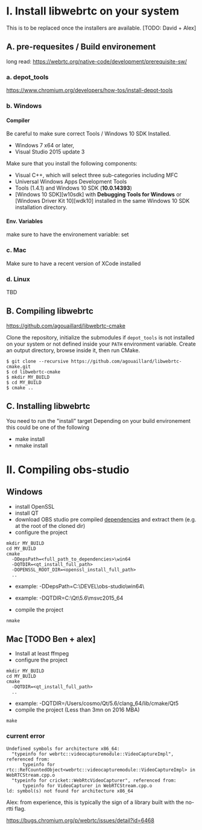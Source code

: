 # I. Install libwebrtc on your system

This is to be replaced once the installers are available. [TODO: David + Alex]

## A. pre-requesites / Build environement

long read: https://webrtc.org/native-code/development/prerequisite-sw/

### a. depot_tools

https://www.chromium.org/developers/how-tos/install-depot-tools

### b. Windows

#### Compiler

Be careful to make sure correct Tools / Windows 10 SDK Installed.

* Windows 7 x64 or later,
* Visual Studio 2015 update 3

Make sure that you install the following components:
  
* Visual C++, which will select three sub-categories including MFC
* Universal Windows Apps Development Tools
* Tools (1.4.1) and Windows 10 SDK (**10.0.14393**)
* [Windows 10 SDK][w10sdk] with **Debugging Tools for Windows** or
  [Windows Driver Kit 10][wdk10] installed in the same Windows 10 SDK
  installation directory.

#### Env. Variables

make sure to have the environement variable: set

### c. Mac

Make sure to have a recent version of XCode installed

### d. Linux

TBD

## B. Compiling libwebrtc

https://github.com/agouaillard/libwebrtc-cmake

Clone the repository, initialize the submodules if `depot_tools` is not
installed on your system or not defined inside your `PATH` environment variable.
Create an output directory, browse inside it, then run CMake.

```
$ git clone --recursive https://github.com/agouaillard/libwebrtc-cmake.git
$ cd libwebrtc-cmake
$ mkdir MY_BUILD
$ cd MY_BUILD
$ cmake ..
```

## C. Installing libwebrtc

You need to run the "install" target
Depending on your build environement this could be one of the following
- make install
- nmake install

# II. Compiling obs-studio

## Windows

- install OpenSSL
- install QT
- download OBS studio pre compiled [dependencies](https://obsproject.com/downloads/dependencies2015.zip) and extract them (e.g. at the root of the cloned dir)
- configure the project

```
mkdir MY_BUILD
cd MY_BUILD
cmake
  -DDepsPath=<full_path_to_dependencies>\win64
  -DQTDIR=<qt_install_full_path>
  -DOPENSSL_ROOT_DIR=<openssl_install_full_path>
  ..
```

  - example: -DDepsPath=C:\DEVEL\obs-studio\win64\
  - example: -DQTDIR=C:\Qt\5.6\msvc2015_64

- compile the project
```
nmake
```

## Mac [TODO Ben + alex]

- Install at least ffmpeg
- configure the project
```
mkdir MY_BUILD
cd MY_BUILD
cmake
  -DQTDIR=<qt_install_full_path>
  ..
```
  - example: -DQTDIR=/Users/cosmo/Qt/5.6/clang_64/lib/cmake/Qt5
- compile the project (Less than 3mn on 2016 MBA)
```
make
```

### current error

```
Undefined symbols for architecture x86_64:
  "typeinfo for webrtc::videocapturemodule::VideoCaptureImpl", referenced from:
      typeinfo for rtc::RefCountedObject<webrtc::videocapturemodule::VideoCaptureImpl> in WebRTCStream.cpp.o
  "typeinfo for cricket::WebRtcVideoCapturer", referenced from:
      typeinfo for VideoCapturer in WebRTCStream.cpp.o
ld: symbol(s) not found for architecture x86_64
```
Alex: from experience, this is typically the sign of a library built with the no-rtti flag.

https://bugs.chromium.org/p/webrtc/issues/detail?id=6468



